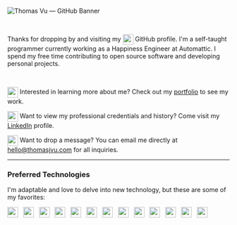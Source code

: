 <!-- Cover Image -->
![Thomas Vu — GitHub Banner](https://github.com/user-attachments/assets/29de9b58-27a4-49b1-ad66-f2ae72d497d8)

<br/>
<!-- Summary -->
<p>
  Thanks for dropping by and visiting my 
  <picture>
  <source media="(prefers-color-scheme: dark)" srcset="https://api.iconify.design/iconoir/github.svg?color=white" width="24" align="center" alt="">
    <img src="https://api.iconify.design/iconoir/github.svg" width="24" align="center" alt="">
  </picture>
  GitHub profile. I'm a self-taught programmer currently working as a Happiness Engineer at Automattic. I spend my free time contributing to open source software and developing personal projects.
</p>
<br/>

<!-- Social Media Links -->
<div>
  <!-- Portfolio -->
  <p>
    <picture>
      <source media="(prefers-color-scheme: dark)" srcset="https://api.iconify.design/streamline/browser-website-1-solid.svg?color=white" width="24" align="center" alt="">
      <img src="https://api.iconify.design/streamline/browser-website-1-solid.svg" width="24" align="center" alt="">
    </picture>
    Interested in learning more about me? Check out my <a href="https://www.thomasjvu.com">portfolio</a> to see my work.
  </p>
  <!-- LinkedIn -->
  <p>
    <picture>
      <source media="(prefers-color-scheme: dark)" srcset="https://api.iconify.design/grommet-icons/linkedin.svg?color=white" width="24" align="center" alt="">
      <img src="https://api.iconify.design/grommet-icons/linkedin.svg" width="24" align="center" alt="">
    </picture>
    Want to view my professional credentials and history? Come visit my <a href="https://www.linkedin.com/in/your-profile">LinkedIn</a> profile.
  </p>
    <!-- Portfolio -->
  <p>
    <picture>
      <source media="(prefers-color-scheme: dark)" srcset="https://api.iconify.design/akar-icons/envelope.svg?color=white" width="24" align="center" alt="">
      <img src="https://api.iconify.design/akar-icons/envelope.svg" width="24" align="center" alt="">
    </picture>
    Want to drop a message? You can email me directly at <a href="mailto:hello@thomasjvu.com">hello@thomasjvu.com</a> for all inquiries.
  </p>
</div>

---

<!-- Preferred Technologies -->
<h3>Preferred Technologies</h3>
<p>
  I'm adaptable and love to delve into new technology, but these are some of my favorites:
</p>
<div>
  <!-- HTML5 -->
  <picture>
    <source media="(prefers-color-scheme: dark)" srcset="https://api.iconify.design/devicon-plain/html5-wordmark.svg?color=white" width="36" align="center" alt="">
      <img src="https://api.iconify.design/devicon-plain/html5-wordmark.svg" width="24" alt="" />
  </picture>
  &nbsp;
  <!-- CSS -->
  <picture>
    <source media="(prefers-color-scheme: dark)" srcset="https://api.iconify.design/devicon-plain/css3-wordmark.svg?color=white" width="36" align="center" alt="">
      <img src="https://api.iconify.design/devicon-plain/css3-wordmark.svg" width="24" alt="" />
  </picture>
  &nbsp;
  <!-- JavaScript -->
  <picture>
    <source media="(prefers-color-scheme: dark)" srcset="https://api.iconify.design/devicon-plain/javascript.svg?color=white" width="36" align="center" alt="">
      <img src="https://api.iconify.design/devicon-plain/javascript.svg" width="24" alt="" />
  </picture>  
  &nbsp;
  <!-- TypeScript -->
  <picture>
    <source media="(prefers-color-scheme: dark)" srcset="https://api.iconify.design/devicon-plain/typescript.svg?color=white" width="36" align="center" alt="">
      <img src="https://api.iconify.design/devicon-plain/typescript.svg" width="24" alt="" />
  </picture>  
  &nbsp;
  <!-- Node.js -->
  <picture>
    <source media="(prefers-color-scheme: dark)" srcset="https://api.iconify.design/devicon-plain/nodejs.svg?color=white" width="36" align="center" alt="">
      <img src="https://api.iconify.design/devicon-plain/nodejs.svg" width="24" alt="" />
  </picture>   
  &nbsp;
  <!-- Astro -->
  <picture>
    <source media="(prefers-color-scheme: dark)" srcset="https://api.iconify.design/devicon-plain/astro.svg?color=white" width="36" align="center" alt="">
      <img src="https://api.iconify.design/devicon-plain/astro.svg" width="24" alt="" />
  </picture>  
  &nbsp;
  <!-- MongoDB -->
  <picture>
    <source media="(prefers-color-scheme: dark)" srcset="https://api.iconify.design/devicon-plain/mongodb.svg?color=white" width="36" align="center" alt="">
      <img src="https://api.iconify.design/devicon-plain/mongodb.svg" width="24" alt="" />
  </picture>    
  &nbsp;
  <!-- Supabase -->
  <picture>
    <source media="(prefers-color-scheme: dark)" srcset="https://api.iconify.design/devicon-plain/supabase.svg?color=white" width="36" align="center" alt="">
      <img src="https://api.iconify.design/devicon-plain/supabase.svg" width="24" alt="" />
  </picture>  
  &nbsp;

  <!-- Vim -->
  <picture>
    <source media="(prefers-color-scheme: dark)" srcset="https://api.iconify.design/devicon-plain/vim.svg?color=white" width="36" align="center" alt="">
      <img src="https://api.iconify.design/devicon-plain/vim.svg" width="24" alt="" />
  </picture>  
  &nbsp;
  <!-- WordPress -->
  <picture>
    <source media="(prefers-color-scheme: dark)" srcset="https://api.iconify.design/devicon-plain/wordpress.svg?color=white" width="36" align="center" alt="">
      <img src="https://api.iconify.design/devicon-plain/wordpress.svg" width="24" alt="" />
  </picture>
  &nbsp;
  <!-- WooCommerce -->
  <picture>
    <source media="(prefers-color-scheme: dark)" srcset="https://api.iconify.design/devicon-plain/woocommerce.svg?color=white" width="36" align="center" alt="">
      <img src="https://api.iconify.design/devicon-plain/woocommerce.svg" width="24" alt="" />
  </picture>
  &nbsp;
  <!-- Unity -->
  <picture>
    <source media="(prefers-color-scheme: dark)" srcset="https://api.iconify.design/devicon-plain/unity.svg?color=white" width="36" align="center" alt="">
      <img src="https://api.iconify.design/devicon-plain/unity.svg" width="24" alt="" />
  </picture>
  &nbsp;
  <!-- React -->
  <picture>
    <source media="(prefers-color-scheme: dark)" srcset="https://api.iconify.design/mdi/react.svg?color=white" width="36" align="center" alt="">
      <img src="https://api.iconify.design/mdi/react.svg" width="24" alt="" />
  </picture>
  &nbsp;
</div>

<!-- Projects Section -->
<!-- Coming soon? It could make it cluttered. -->
